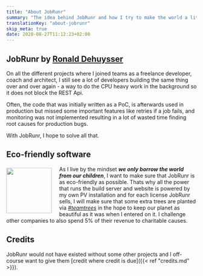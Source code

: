 ```yaml
---
title: "About JobRunr"
summary: "The idea behind JobRunr and how I try to make the world a little bit better and greener."
translationKey: "about-jobrunr"
skip_meta: true
date: 2020-08-27T11:12:23+02:00
---
```

## JobRunr by [Ronald Dehuysser](https://www.linkedin.com/in/ronalddehuysser/)
On all the different projects where I joined teams as a freelance developer, coach and architect, I still see a lot of developers building the same thing over and over again - a way to do the CPU heavy work in the background so it does not block the REST Api.

Often, the code that was initially written as a PoC, is afterwards used in production but missed some important features like retries if a job fails, and monitoring was not implemented resulting in a lot of wasted time finding root causes for production bugs.

With JobRunr, I hope to solve all that.

## Eco-friendly software
<img src="/eco-friendly.webp" style="float: left; height: 120px; margin: 5px 20px 0 0"/>As I live by the mindset *__we only borrow the world from our children__*, I want to make sure that JobRunr is as eco-friendly as possible. Thats why all the power that runs the build server and website is powered by my own PV installation and for each license JobRunr sells, I will make sure that some extra trees are planted via *[#teamtrees](https://teamtrees.org/)* in the hope to keep our planet as beautiful as it was when I entered on it. I challenge other companies to also spend 5% of their revenue to charitable causes.

## Credits
JobRunr would not have existed without some other projects and I off-course want to give them [credit where credit is due]({{< ref "credits.md" >}}).